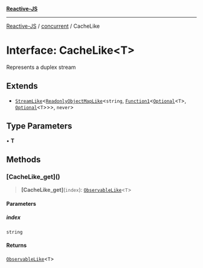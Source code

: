 [**Reactive-JS**](../../README.md)

***

[Reactive-JS](../../README.md) / [concurrent](../README.md) / CacheLike

# Interface: CacheLike\<T\>

Represents a duplex stream

## Extends

- [`StreamLike`](StreamLike.md)\<[`ReadonlyObjectMapLike`](../../collections/type-aliases/ReadonlyObjectMapLike.md)\<`string`, [`Function1`](../../functions/type-aliases/Function1.md)\<[`Optional`](../../functions/type-aliases/Optional.md)\<`T`\>, [`Optional`](../../functions/type-aliases/Optional.md)\<`T`\>\>\>, `never`\>

## Type Parameters

• **T**

## Methods

### \[CacheLike\_get\]()

> **\[CacheLike\_get\]**(`index`): [`ObservableLike`](ObservableLike.md)\<`T`\>

#### Parameters

##### index

`string`

#### Returns

[`ObservableLike`](ObservableLike.md)\<`T`\>
